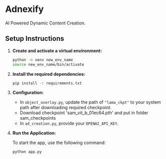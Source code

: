 # Adnexify
AI Powered Dynamic Content Creation.

## Setup Instructions

1. **Create and activate a virtual environment:**

    ```bash
    python -m venv new_env_name
    source new_env_name/bin/activate
    ```

2. **Install the required dependencies:**

    ```bash
    pip install -r requirements.txt
    ```

3. **Configuration:**

    - In `object_overlay.py`, update the path of `"lama_ckpt"` to your system path after downloading required checkpoint.
    - Download checkpoint 'sam_vit_b_01ec64.pth' and put in folder sam_checkpoints
    - In `ad_creation.py`, provide your `OPENAI_API_KEY`.

4. **Run the Application:**

    To start the app, use the following command:

    ```bash
    python app.py
    ```
